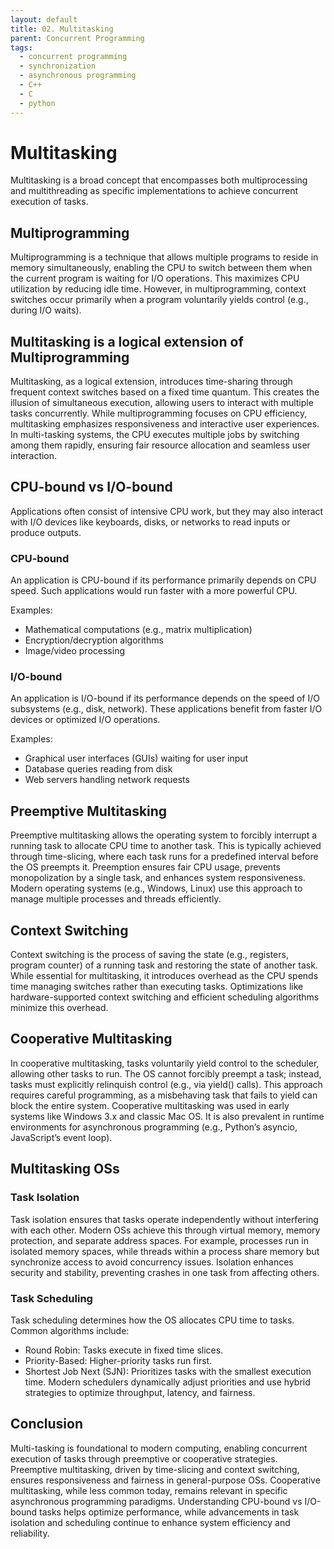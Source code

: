```yaml
---
layout: default
title: 02. Multitasking
parent: Concurrent Programming
tags: 
  - concurrent programming
  - synchronization
  - asynchronous programming
  - C++
  - C
  - python
---
```


# Multitasking

Multitasking is a broad concept that encompasses both multiprocessing and multithreading as specific implementations to achieve concurrent execution of tasks.

## Multiprogramming  

Multiprogramming is a technique that allows multiple programs to reside in memory simultaneously, enabling the CPU to switch between them when the current program is waiting for I/O operations. This maximizes CPU utilization by reducing idle time. However, in multiprogramming, context switches occur primarily when a program voluntarily yields control (e.g., during I/O waits).

## Multitasking is a logical extension of Multiprogramming 

Multitasking, as a logical extension, introduces time-sharing through frequent context switches based on a fixed time quantum. This creates the illusion of simultaneous execution, allowing users to interact with multiple tasks concurrently. While multiprogramming focuses on CPU efficiency, multitasking emphasizes responsiveness and interactive user experiences. In multi-tasking systems, the CPU executes multiple jobs by switching among them rapidly, ensuring fair resource allocation and seamless user interaction.

## CPU-bound vs I/O-bound  

Applications often consist of intensive CPU work, but they may also interact with I/O devices like keyboards, disks, or networks to read inputs or produce outputs.

### CPU-bound
An application is CPU-bound if its performance primarily depends on CPU speed. Such applications would run faster with a more powerful CPU.

Examples:
- Mathematical computations (e.g., matrix multiplication)
- Encryption/decryption algorithms
- Image/video processing

### I/O-bound   

An application is I/O-bound if its performance depends on the speed of I/O subsystems (e.g., disk, network). These applications benefit from faster I/O devices or optimized I/O operations.

Examples:
- Graphical user interfaces (GUIs) waiting for user input
- Database queries reading from disk
- Web servers handling network requests

## Preemptive Multitasking
Preemptive multitasking allows the operating system to forcibly interrupt a running task to allocate CPU time to another task. This is typically achieved through time-slicing, where each task runs for a predefined interval before the OS preempts it. Preemption ensures fair CPU usage, prevents monopolization by a single task, and enhances system responsiveness. Modern operating systems (e.g., Windows, Linux) use this approach to manage multiple processes and threads efficiently.

## Context Switching
Context switching is the process of saving the state (e.g., registers, program counter) of a running task and restoring the state of another task. While essential for multitasking, it introduces overhead as the CPU spends time managing switches rather than executing tasks. Optimizations like hardware-supported context switching and efficient scheduling algorithms minimize this overhead.

## Cooperative Multitasking
In cooperative multitasking, tasks voluntarily yield control to the scheduler, allowing other tasks to run. The OS cannot forcibly preempt a task; instead, tasks must explicitly relinquish control (e.g., via yield() calls). This approach requires careful programming, as a misbehaving task that fails to yield can block the entire system. Cooperative multitasking was used in early systems like Windows 3.x and classic Mac OS. It is also prevalent in runtime environments for asynchronous programming (e.g., Python’s asyncio, JavaScript’s event loop).

## Multitasking OSs

### Task Isolation
Task isolation ensures that tasks operate independently without interfering with each other. Modern OSs achieve this through virtual memory, memory protection, and separate address spaces. For example, processes run in isolated memory spaces, while threads within a process share memory but synchronize access to avoid concurrency issues. Isolation enhances security and stability, preventing crashes in one task from affecting others.

### Task Scheduling
Task scheduling determines how the OS allocates CPU time to tasks. Common algorithms include:
- Round Robin: Tasks execute in fixed time slices.
- Priority-Based: Higher-priority tasks run first.
- Shortest Job Next (SJN): Prioritizes tasks with the smallest execution time.
Modern schedulers dynamically adjust priorities and use hybrid strategies to optimize throughput, latency, and fairness.

## Conclusion
Multi-tasking is foundational to modern computing, enabling concurrent execution of tasks through preemptive or cooperative strategies. Preemptive multitasking, driven by time-slicing and context switching, ensures responsiveness and fairness in general-purpose OSs. Cooperative multitasking, while less common today, remains relevant in specific asynchronous programming paradigms. Understanding CPU-bound vs I/O-bound tasks helps optimize performance, while advancements in task isolation and scheduling continue to enhance system efficiency and reliability.